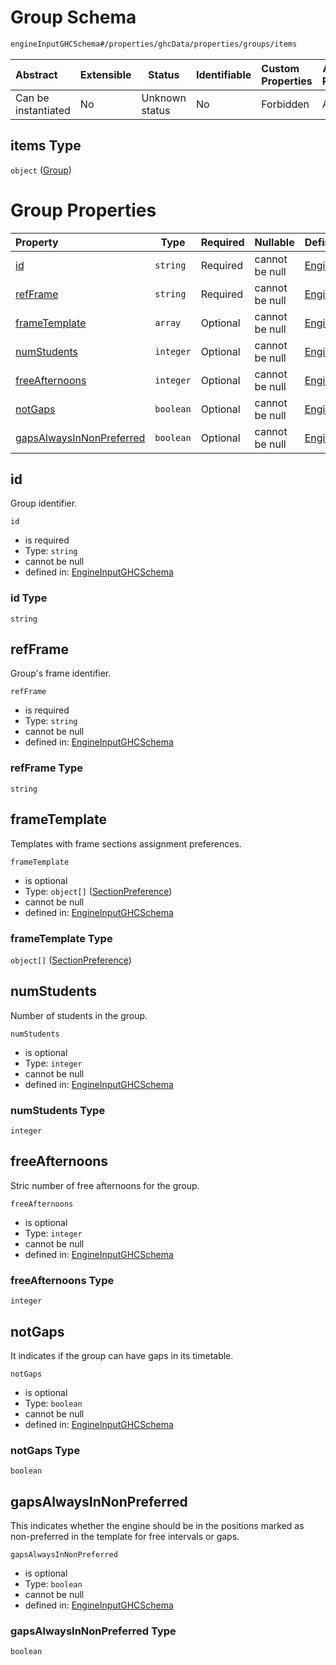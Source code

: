 # Group Schema

```txt
engineInputGHCSchema#/properties/ghcData/properties/groups/items
```




| Abstract            | Extensible | Status         | Identifiable | Custom Properties | Additional Properties | Access Restrictions | Defined In                                                         |
| :------------------ | ---------- | -------------- | ------------ | :---------------- | --------------------- | ------------------- | ------------------------------------------------------------------ |
| Can be instantiated | No         | Unknown status | No           | Forbidden         | Allowed               | none                | [ghc.schema.json\*](../out/ghc.schema.json "open original schema") |

## items Type

`object` ([Group](ghc-properties-ghcdata-properties-groups-group.md))

# Group Properties

| Property                                              | Type      | Required | Nullable       | Defined by                                                                                                                                                                                                           |
| :---------------------------------------------------- | --------- | -------- | -------------- | :------------------------------------------------------------------------------------------------------------------------------------------------------------------------------------------------------------------- |
| [id](#id)                                             | `string`  | Required | cannot be null | [EngineInputGHCSchema](ghc-properties-ghcdata-properties-groups-group-properties-id.md "engineInputGHCSchema#/properties/ghcData/properties/groups/items/properties/id")                                             |
| [refFrame](#refframe)                                 | `string`  | Required | cannot be null | [EngineInputGHCSchema](ghc-properties-ghcdata-properties-groups-group-properties-refframe.md "engineInputGHCSchema#/properties/ghcData/properties/groups/items/properties/refFrame")                                 |
| [frameTemplate](#frametemplate)                       | `array`   | Optional | cannot be null | [EngineInputGHCSchema](ghc-definitions-frametemplate.md "engineInputGHCSchema#/properties/ghcData/properties/groups/items/properties/frameTemplate")                                                                 |
| [numStudents](#numstudents)                           | `integer` | Optional | cannot be null | [EngineInputGHCSchema](ghc-properties-ghcdata-properties-groups-group-properties-numstudents.md "engineInputGHCSchema#/properties/ghcData/properties/groups/items/properties/numStudents")                           |
| [freeAfternoons](#freeafternoons)                     | `integer` | Optional | cannot be null | [EngineInputGHCSchema](ghc-properties-ghcdata-properties-groups-group-properties-freeafternoons.md "engineInputGHCSchema#/properties/ghcData/properties/groups/items/properties/freeAfternoons")                     |
| [notGaps](#notgaps)                                   | `boolean` | Optional | cannot be null | [EngineInputGHCSchema](ghc-properties-ghcdata-properties-groups-group-properties-notgaps.md "engineInputGHCSchema#/properties/ghcData/properties/groups/items/properties/notGaps")                                   |
| [gapsAlwaysInNonPreferred](#gapsalwaysinnonpreferred) | `boolean` | Optional | cannot be null | [EngineInputGHCSchema](ghc-properties-ghcdata-properties-groups-group-properties-gapsalwaysinnonpreferred.md "engineInputGHCSchema#/properties/ghcData/properties/groups/items/properties/gapsAlwaysInNonPreferred") |

## id

Group identifier.


`id`

-   is required
-   Type: `string`
-   cannot be null
-   defined in: [EngineInputGHCSchema](ghc-properties-ghcdata-properties-groups-group-properties-id.md "engineInputGHCSchema#/properties/ghcData/properties/groups/items/properties/id")

### id Type

`string`

## refFrame

Group's frame identifier.


`refFrame`

-   is required
-   Type: `string`
-   cannot be null
-   defined in: [EngineInputGHCSchema](ghc-properties-ghcdata-properties-groups-group-properties-refframe.md "engineInputGHCSchema#/properties/ghcData/properties/groups/items/properties/refFrame")

### refFrame Type

`string`

## frameTemplate

Templates with frame sections assignment preferences.


`frameTemplate`

-   is optional
-   Type: `object[]` ([SectionPreference](ghc-definitions-frametemplate-sectionpreference.md))
-   cannot be null
-   defined in: [EngineInputGHCSchema](ghc-definitions-frametemplate.md "engineInputGHCSchema#/properties/ghcData/properties/groups/items/properties/frameTemplate")

### frameTemplate Type

`object[]` ([SectionPreference](ghc-definitions-frametemplate-sectionpreference.md))

## numStudents

Number of students in the group.


`numStudents`

-   is optional
-   Type: `integer`
-   cannot be null
-   defined in: [EngineInputGHCSchema](ghc-properties-ghcdata-properties-groups-group-properties-numstudents.md "engineInputGHCSchema#/properties/ghcData/properties/groups/items/properties/numStudents")

### numStudents Type

`integer`

## freeAfternoons

Stric number of free afternoons for the group.


`freeAfternoons`

-   is optional
-   Type: `integer`
-   cannot be null
-   defined in: [EngineInputGHCSchema](ghc-properties-ghcdata-properties-groups-group-properties-freeafternoons.md "engineInputGHCSchema#/properties/ghcData/properties/groups/items/properties/freeAfternoons")

### freeAfternoons Type

`integer`

## notGaps

It indicates if the group can have gaps in its timetable.


`notGaps`

-   is optional
-   Type: `boolean`
-   cannot be null
-   defined in: [EngineInputGHCSchema](ghc-properties-ghcdata-properties-groups-group-properties-notgaps.md "engineInputGHCSchema#/properties/ghcData/properties/groups/items/properties/notGaps")

### notGaps Type

`boolean`

## gapsAlwaysInNonPreferred

This indicates whether the engine should be in the positions marked as non-preferred in the template for free intervals or gaps.


`gapsAlwaysInNonPreferred`

-   is optional
-   Type: `boolean`
-   cannot be null
-   defined in: [EngineInputGHCSchema](ghc-properties-ghcdata-properties-groups-group-properties-gapsalwaysinnonpreferred.md "engineInputGHCSchema#/properties/ghcData/properties/groups/items/properties/gapsAlwaysInNonPreferred")

### gapsAlwaysInNonPreferred Type

`boolean`
